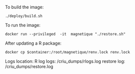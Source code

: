 To build the image:

    ./deploy/build.sh

To run the image:

    docker run --privileged  -it  magnetique "./restore.sh"

After updating a R package:

    docker cp $container:/root/magnetique/renv.lock renv.lock


Logs location:
    R log  logs: /criu_dumps/rlogs.log
    restore log: /criu_dumps/restore.log

